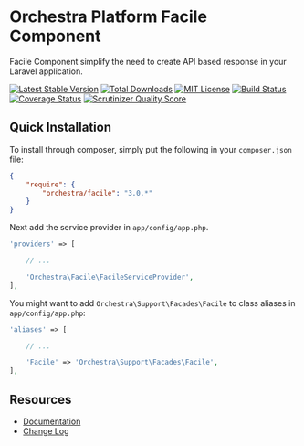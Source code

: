 Orchestra Platform Facile Component
==============

Facile Component simplify the need to create API based response in your Laravel application.

[![Latest Stable Version](https://img.shields.io/github/release/orchestral/facile.svg?style=flat)](https://packagist.org/packages/orchestra/facile)
[![Total Downloads](https://img.shields.io/packagist/dt/orchestra/facile.svg?style=flat)](https://packagist.org/packages/orchestra/facile)
[![MIT License](https://img.shields.io/packagist/l/orchestra/facile.svg?style=flat)](https://packagist.org/packages/orchestra/facile)
[![Build Status](https://img.shields.io/travis/orchestral/facile/3.0.svg?style=flat)](https://travis-ci.org/orchestral/facile)
[![Coverage Status](https://img.shields.io/coveralls/orchestral/facile/3.0.svg?style=flat)](https://coveralls.io/r/orchestral/facile?branch=3.0)
[![Scrutinizer Quality Score](https://img.shields.io/scrutinizer/g/orchestral/facile/3.0.svg?style=flat)](https://scrutinizer-ci.com/g/orchestral/facile/)

## Quick Installation

To install through composer, simply put the following in your `composer.json` file:

```json
{
	"require": {
		"orchestra/facile": "3.0.*"
	}
}
```

Next add the service provider in `app/config/app.php`.

```php
'providers' => [

	// ...

	'Orchestra\Facile\FacileServiceProvider',
],
```

You might want to add `Orchestra\Support\Facades\Facile` to class aliases in `app/config/app.php`:

```php
'aliases' => [

	// ...

	'Facile' => 'Orchestra\Support\Facades\Facile',
],
```

## Resources

* [Documentation](http://orchestraplatform.com/docs/latest/components/facile)
* [Change Log](http://orchestraplatform.com/docs/latest/components/facile/changes#v3-0)
